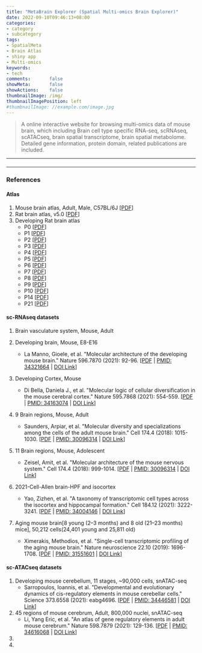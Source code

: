 ```yaml
---
title: "MetaBrain Explorer (Spatial Multi-omics Brain Explorer)"
date: 2022-09-10T09:46:13+08:00
categories:
- category
- subcategory
tags:
- SpatialMeta
- Brain Atlas
- shiny app
- Multi-omics
keywords:
- tech
comments:       false
showMeta:       false
showActions:    false
thumbnailImage: /img/
thumbnailImagePosition: left
#thumbnailImage: //example.com/image.jpg
---
```


> A online interactive website for browsing multi-omics data of mouse brain, which including Brain cell type specific RNA-seq, scRNAseq, scATACseq, brain spatial transcriptome, brain spatial metabolome. Detailed gene information, protein domain, related publications are included.

<!--more-->

---
### 




---
### References

#### Atlas
1. Mouse brain atlas, Adult, Male, C57BL/6J [[PDF](https://pkueducn-my.sharepoint.com/:b:/g/personal/lijun0705_pku_edu_cn/EU52M0jlmw5JmAPEhyOf6i0B2AOQIwNkJFjv5Prfu9pGYw?e=7dCyUM)]
2. Rat brain atlas, v5.0 [[PDF](https://pkueducn-my.sharepoint.com/:b:/g/personal/lijun0705_pku_edu_cn/EbWQDRv7medPs__yyEA4R2QB6PzbYR70OATcisI0JwHtyw?e=keYTc6)]
3. Developing Rat brain atlas
    - P0 [[PDF](https://pkueducn-my.sharepoint.com/:b:/g/personal/lijun0705_pku_edu_cn/EagOjukPClpDoqnaxN13FfwBrpbg0tH4iZwfrPlRUdhK6w?e=f56v6G)]
    - P1 [[PDF](https://pkueducn-my.sharepoint.com/:b:/g/personal/lijun0705_pku_edu_cn/EbTarUI2xntFhbdX7YmX_NEB1n6Kkd2xkiIuFT4PNUbqbg?e=wvc1S5)]
    - P2 [[PDF](https://pkueducn-my.sharepoint.com/:b:/g/personal/lijun0705_pku_edu_cn/EbMWu7I28IpGvAT01OYLjbsBHBlZZ7Bsi7WtSHqE643LTw?e=4NUAS8)]
    - P3 [[PDF](https://pkueducn-my.sharepoint.com/:b:/g/personal/lijun0705_pku_edu_cn/EZxNQZqdgQ1KkStayyZs8ysBU1zQVfpcE-5Dl2X1OcQZGQ?e=vCOYle)]
    - P4 [[PDF](https://pkueducn-my.sharepoint.com/:b:/g/personal/lijun0705_pku_edu_cn/EcCAnuEVF9lLl2LB3gi7qo4B11uXXUfavtWcfxwE-iF65Q?e=6oO3x2)]
    - P5 [[PDF](https://pkueducn-my.sharepoint.com/:b:/g/personal/lijun0705_pku_edu_cn/EX36QZBjaaVOh8-N3DXbECkBLavk7nfeQdGw3y5T38TYYw?e=lbQI6P)]
    - P6 [[PDF](https://pkueducn-my.sharepoint.com/:b:/g/personal/lijun0705_pku_edu_cn/EQ1EF2tXXZ9Bg2ekW-jnwCYBhWdQPbJzzacAh9F_6MowVQ?e=JhuiRR)]
    - P7 [[PDF](https://pkueducn-my.sharepoint.com/:b:/g/personal/lijun0705_pku_edu_cn/EX6U5BcjxTVPkvOn4t2KFqMBxSxaIWoN0NMpRhrGRiGboQ?e=Cfy22R)]
    - P8 [[PDF](https://pkueducn-my.sharepoint.com/:b:/g/personal/lijun0705_pku_edu_cn/EdhdOc14g7hLiVM3mEA_pfcBHHLofFozJk5ZW9MXf4aE8A?e=ivzZsU)]
    - P9 [[PDF](https://pkueducn-my.sharepoint.com/:b:/g/personal/lijun0705_pku_edu_cn/Ee_JVj4f8vRDoq-_qDEW2NEBFhmzQnN7IWw9TYF929WRog?e=Ntj91d)]
    - P10 [[PDF](https://pkueducn-my.sharepoint.com/:b:/g/personal/lijun0705_pku_edu_cn/EaCJEEmuUddKvMckzO4NVdoBdN1rJhRmzDEL751r2-TI_Q?e=8b4H2Q)]
    - P14 [[PDF](https://pkueducn-my.sharepoint.com/:b:/g/personal/lijun0705_pku_edu_cn/Eb7Hx2y17whHqWo-3LDpzskBlrlKEHgmhZrFZsxxRAkFLg?e=KiRo6X)]
    - P21 [[PDF](https://pkueducn-my.sharepoint.com/:b:/g/personal/lijun0705_pku_edu_cn/EUrRbywsZitCtGdFFJwxzSYBo1iHl4GMrssRxiOyOVh3Tw?e=2kVpHJ)]


#### sc-RNAseq datasets
1. Brain vasculature system, Mouse, Adult
2. Developing brain, Mouse, E8-E16
    - La Manno, Gioele, et al. "Molecular architecture of the developing mouse brain." Nature 596.7870 (2021): 92-96. [[PDF](https://pkueducn-my.sharepoint.com/:b:/g/personal/lijun0705_pku_edu_cn/EUys66UY2qJGrmdAzz2Q_l0B1lq3s6cBZydWt1O7W9TG_A?e=uvgDRR) | [PMID: 34321664](https://pubmed.ncbi.nlm.nih.gov/34321664/) | [DOI Link](https://doi.org/10.1038/s41586-021-03775-x)]
3. Developing Cortex, Mouse
    - Di Bella, Daniela J., et al. "Molecular logic of cellular diversification in the mouse cerebral cortex." Nature 595.7868 (2021): 554-559. [[PDF](https://pkueducn-my.sharepoint.com/:b:/g/personal/lijun0705_pku_edu_cn/Ee9YuhYUo8FFr_-fQcssEpUBUktL_0LyZHg7VO2cPcJ4oA?e=4S1tdf) | [PMID: 34163074](https://pubmed.ncbi.nlm.nih.gov/34163074/) | [DOI Link](https://doi.org/10.1038/s41586-021-03670-5)]

4. 9 Brain regions, Mouse, Adult
    - Saunders, Arpiar, et al. "Molecular diversity and specializations among the cells of the adult mouse brain." Cell 174.4 (2018): 1015-1030. [[PDF](https://pkueducn-my.sharepoint.com/:b:/g/personal/lijun0705_pku_edu_cn/EVT_hw8h5ytHqq_nYYXs6h4BRA4zP-M5wc95_U1yL6QuPQ?e=qL8Jvo) | [PMID: 30096314](https://pubmed.ncbi.nlm.nih.gov/30096314/) | [DOI Link](https://doi.org/10.1016/j.cell.2018.06.021)]
5. 11 Brain regions, Mouse, Adolescent
    - Zeisel, Amit, et al. "Molecular architecture of the mouse nervous system." Cell 174.4 (2018): 999-1014. [[PDF](https://pkueducn-my.sharepoint.com/:b:/g/personal/lijun0705_pku_edu_cn/EXEbgkfQHcVNuhio5-wW7HYByv9j2zBGk4ILN9wXdx_a9w?e=8d8gS8) | [PMID: 30096314](https://pubmed.ncbi.nlm.nih.gov/30096314/) | [DOI Link](https://doi.org/10.1016/j.cell.2018.06.021)]
6. 2021-Cell-Allen brain-HPF and isocortex
    - Yao, Zizhen, et al. "A taxonomy of transcriptomic cell types across the isocortex and hippocampal formation." Cell 184.12 (2021): 3222-3241. [[PDF](https://pkueducn-my.sharepoint.com/:b:/g/personal/lijun0705_pku_edu_cn/EddKYAm5NjVItXKLm10hTZ0BlCrXE8Bi_8y_RilmbW1zPw?e=0SEVUi) | [PMID: 34004146](https://pubmed.ncbi.nlm.nih.gov/34004146/) | [DOI Link](https://doi.org/10.1016/j.cell.2021.04.021)]
7. Aging mouse brain[8 young
(2–3 months) and 8 old (21–23 months) mice], 50,212 cells(24,401 young and 25,811 old)
    - Ximerakis, Methodios, et al. "Single-cell transcriptomic profiling of the aging mouse brain." Nature neuroscience 22.10 (2019): 1696-1708. [[PDF](https://pkueducn-my.sharepoint.com/:b:/g/personal/lijun0705_pku_edu_cn/Edtqg9wHakdIkCrjC3W75doBS3ezijbDgNali9M1tWc_Nw?e=XLpADE) | [PMID: 31551601](https://pubmed.ncbi.nlm.nih.gov/31551601/) | [DOI Link](https://doi.org/10.1038/s41593-019-0491-3)]



#### sc-ATACseq datasets
1. Developing mouse cerebellum, 11 stages, ~90,000 cells, snATAC-seq 
    - Sarropoulos, Ioannis, et al. "Developmental and evolutionary dynamics of cis-regulatory elements in mouse cerebellar cells." Science 373.6558 (2021): eabg4696. [[PDF](https://www.ncbi.nlm.nih.gov/pmc/articles/PMC7611596/pdf/EMS132835.pdf) | [PMID: 34446581](https://pubmed.ncbi.nlm.nih.gov/34446581/) | [DOI Link](https://doi.org/10.1126/science.abg4696)]
2. 45 regions of mouse cerebrum, Adult, 800,000 nuclei, snATAC-seq 
    - Li, Yang Eric, et al. "An atlas of gene regulatory elements in adult mouse cerebrum." Nature 598.7879 (2021): 129-136. [[PDF](https://www.ncbi.nlm.nih.gov/pmc/articles/PMC8494637/pdf/41586_2021_Article_3604.pdf) | [PMID: 34616068](https://pubmed.ncbi.nlm.nih.gov/34616068/) | [DOI Link](https://doi.org/10.1038/s41586-021-03604-1)]
3. 
4. 
